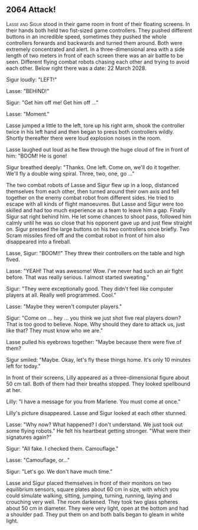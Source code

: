 ## **2064** Attack!

<span style="font-variant:small-caps;">Lasse and Sigur</span> stood in their game room in front of their floating screens.
In their hands both held two fist-sized game controllers.
They pushed different buttons in an incredible speed, sometimes they pushed the whole controllers forwards and backwards and turned them around.
Both were extremely concentrated and alert.
In a three-dimensional area with a side length of two meters in front of each screen there was an air battle to be seen.
Different flying combat robots chasing each other and trying to avoid each other.
Below right there was a date: 22 March 2028.

Sigur loudly: "LEFT!"

Lasse: "BEHIND!"

Sigur: "Get him off me! Get him off ..."

Lasse: "Moment."

Lasse jumped a little to the left, tore up his right arm, shook the controller twice in his left hand and then began to press both controllers wildly.
Shortly thereafter there were loud explosion noises in the room.

Lasse laughed out loud as he flew through the huge cloud of fire in front of him: "BOOM! He is gone!

Sigur breathed deeply: "Thanks.
One left.
Come on, we'll do it together.
We'll fly a double wing spiral.
Three, two, one, go ..."

The two combat robots of Lasse and Sigur flew up in a loop, distanced themselves from each other, then turned around their own axis and fell together on the enemy combat robot from different sides.
He tried to escape with all kinds of flight manoeuvres.
But Lasse and Sigur were too skilled and had too much experience as a team to leave him a gap.
Finally Sigur sat right behind him.
He let some chances to shoot pass, followed him calmly until he was so close that his opponent gave up and just flew straight on.
Sigur pressed the large buttons on his two controllers once briefly.
Two Scram missiles fired off and the combat robot in front of him also disappeared into a fireball.

Lasse, Sigur: "BOOM!!"
They threw their controllers on the table and high fived.

Lasse: "YEAH!
That was awesome!
Wow.
I've never had such an air fight before.
That was really serious.
I almost started sweating."

Sigur: "They were exceptionally good.
They didn't feel like computer players at all.
Really well programmed.
Cool."

Lasse: "Maybe they weren't computer players."

Sigur: "Come on ... hey ... you think we just shot five real players down?
That is too good to believe.
Nope.
Why should they dare to attack us, just like that?
They must know who we are."

Lasse pulled his eyebrows together: "Maybe because there were five of them?

Sigur smiled: "Maybe.
Okay, let's fly these things home.
It's only 10 minutes left for today."

In front of their screens, Lilly appeared as a three-dimensional figure about 50 cm tall.
Both of them had their breaths stopped.
They looked spellbound at her.

Lilly: "I have a message for you from Marlene.
You must come at once."

Lilly's picture disappeared.
Lasse and Sigur looked at each other stunned.

Lasse: "Why now?
What happened?
I don't understand.
We just took out some flying robots."
He felt his heartbeat getting stronger.
"What were their signatures again?"

Sigur: "All fake.
I checked them.
Camouflage."

Lasse: "Camouflage, or..."

Sigur: "Let's go.
We don't have much time."

Lasse and Sigur placed themselves in front of their monitors on two equilibrium sensors, square plates about 60 cm in size, with which you could simulate walking, sitting, jumping, turning, running, laying and crouching very well.
The room darkened.
They took two glass spheres about 50 cm in diameter.
They were very light, open at the bottom and had a shoulder pad.
They put them on and both balls began to gleam in white light.
